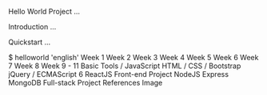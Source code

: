 Hello World Project
...

Introduction
...

Quickstart
...

$ helloworld 'english'
Week 1	Week 2	Week 3	Week 4	Week 5	Week 6	Week 7	Week 8	Week 9 - 11
Basic Tools / JavaScript	HTML / CSS / Bootstrap	jQuery / ECMAScript 6	ReactJS	Front-end Project	NodeJS	Express	MongoDB	Full-stack Project
References
Image
